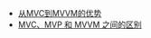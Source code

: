 

* [从MVC到MVVM的优势](https://zhuanlan.zhihu.com/p/44931431)
* [MVC、MVP 和 MVVM 之间的区别](https://henleylee.github.io/posts/2019/de9d67a4.html)
